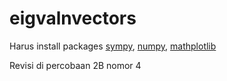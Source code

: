 # eigvalnvectors
Harus install packages [sympy](https://github.com/sympy/sympy), [numpy](https://github.com/numpy/numpy), [mathplotlib](https://github.com/matplotlib/matplotlib) 

Revisi di percobaan 2B nomor 4
